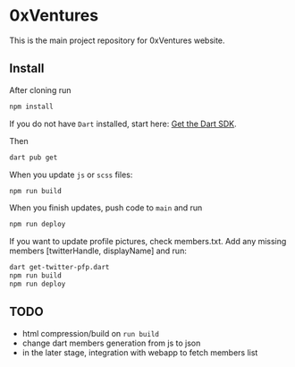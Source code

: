 # 0xVentures

This is the main project repository for 0xVentures website.

## Install

After cloning run

```bash
npm install
```

If you do not have `Dart` installed, start here: [Get the Dart SDK](https://dart.dev/get-dart).

Then

```bash
dart pub get
```

When you update `js` or `scss` files:

```bash
npm run build
```

When you finish updates, push code to `main` and run

```bash
npm run deploy
```

If you want to update profile pictures, check members.txt. Add any missing members [twitterHandle, displayName] and run:

```bash
dart get-twitter-pfp.dart
npm run build
npm run deploy
```

## TODO

- html compression/build on `run build`
- change dart members generation from js to json
- in the later stage, integration with webapp to fetch members list
